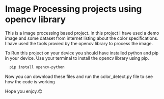 <h1>Image Processing projects using opencv library</h1>

This is a image processing based project. In this project I have used a demo image and some dataset from internet listing about the color specifications. I have used the tools provied by the opencv library to process the image.

To Run this project on your device you should have installed python and pip in your device.
Use your terminal to install the opencv library using pip.

```sh
  pip install opencv-python
```

<p>Now you can download these files and run the color_detect.py file to see how the code is working</p>

Hope you enjoy.😊


